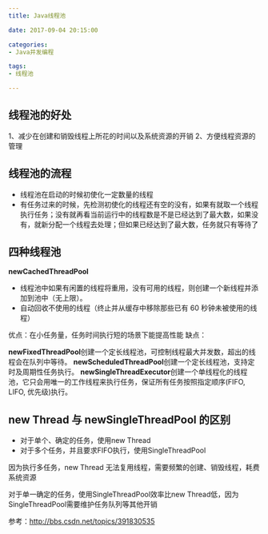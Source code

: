 ```yaml
---
title: Java线程池

date: 2017-09-04 20:15:00

categories:
- Java并发编程

tags:
- 线程池

---
```


## 线程池的好处

1、减少在创建和销毁线程上所花的时间以及系统资源的开销
2、方便线程资源的管理

## 线程池的流程

* 线程池在启动的时候初使化一定数量的线程
* 有任务过来的时候，先检测初使化的线程还有空的没有，如果有就取一个线程执行任务；没有就再看当前运行中的线程数是不是已经达到了最大数，如果没有，就新分配一个线程去处理；但如果已经达到了最大数，任务就只有等待了

## 四种线程池

**newCachedThreadPool** 

* 线程池中如果有闲置的线程将重用，没有可用的线程，则创建一个新线程并添加到池中（无上限）。
* 自动回收不使用的线程（终止并从缓存中移除那些已有 60 秒钟未被使用的线程）

优点：在小任务量，任务时间执行短的场景下能提高性能
缺点：


**newFixedThreadPool**创建一个定长线程池，可控制线程最大并发数，超出的线程会在队列中等待。
**newScheduledThreadPool**创建一个定长线程池，支持定时及周期性任务执行。
**newSingleThreadExecutor**创建一个单线程化的线程池，它只会用唯一的工作线程来执行任务，保证所有任务按照指定顺序(FIFO, LIFO, 优先级)执行。

## new Thread 与 newSingleThreadPool 的区别

* 对于单个、确定的任务，使用new Thread
* 对于多个任务，并且要求FIFO执行，使用SingleThreadPool

因为执行多任务，new Thread 无法复用线程，需要频繁的创建、销毁线程，耗费系统资源

对于单一确定的任务，使用SingleThreadPool效率比new Thread低，因为SingleThreadPool需要维护任务队列等其他开销

参考：http://bbs.csdn.net/topics/391830535
